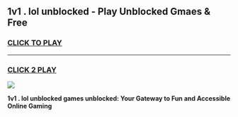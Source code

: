
## 1v1 . lol unblocked - Play Unblocked Gmaes & Free
<h3>
<a href="https://news.freeplayer.one?title=1v1_._lol_unblocked&ref=16F">CLICK TO PLAY</a></h3>
<hr>

<h3>
<a href="https://news.freeplayer.one?title=1v1_._lol_unblocked&ref=16F">CLICK 2 PLAY</a>
  
</h3>

<a href="https://news.freeplayer.one?title=1v1_._lol_unblocked&ref=16F/"><img src="https://clearcache.store/games.png"></a>


**1v1 . lol unblocked games unblocked: Your Gateway to Fun and Accessible Online Gaming**
